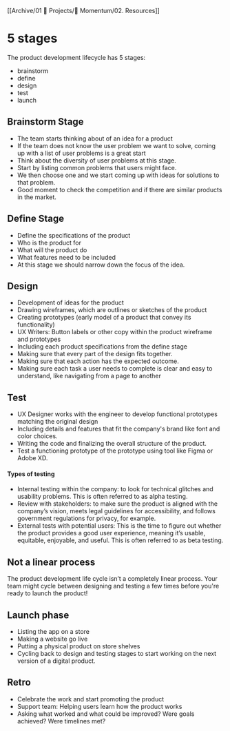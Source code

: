 
[[Archive/01 💼 Projects/📲 Momentum/02. Resources]]

# 5 stages
The product development lifecycle has 5 stages:
- brainstorm
- define
- design
- test
- launch

## Brainstorm Stage
* The team starts thinking about of an idea for a product
* If the team does not know the user problem we want to solve, coming up with a list of user problems is a great start
* Think about the diversity of user problems at this stage. 
* Start by listing common problems that users might face. 
* We then choose one and we start coming up with ideas for solutions to that problem. 
* Good moment to check the competition and if there are similar products in the market. 


## Define Stage
- Define the specifications of the product
- Who is the product for
- What will the product do
- What features need to be included
- At this stage we should narrow down the focus of the idea. 


## Design
- Development of ideas for the product
- Drawing wireframes, which are outlines or sketches of the product
- Creating prototypes (early model of a product that convey its functionality)
- UX Writers: Button labels or other copy within the product wireframe and prototypes
- Including each product specifications from the define stage
- Making sure that every part of the design fits together. 
- Making sure that each action has the expected outcome. 
- Making sure each task a user needs to complete is clear and easy to understand, like navigating from a page to another


## Test 
- UX Designer works with the engineer to develop functional prototypes matching the original design
- Including details and features that fit the company's brand like font and color choices. 
- Writing the code and finalizing the overall structure of the product. 
- Test a functioning prototype of the prototype using tool like Figma or Adobe XD. 

#### Types of testing

- Internal testing within the company: to look for technical glitches and usability problems. This is often referred to as alpha testing.
- Review with stakeholders: to make sure the product is aligned with the company’s vision, meets legal guidelines for accessibility, and follows government regulations for privacy, for example.
- External tests with potential users: This is the time to figure out whether the product provides a good user experience, meaning it’s usable, equitable, enjoyable, and useful. This is often referred to as beta testing.

## Not a linear process

The product development life cycle isn’t a completely linear process. Your team might cycle between designing and testing a few times before you're ready to launch the product!

## Launch phase
- Listing the app on a store
- Making a website go live
- Putting a physical product on store shelves
- Cycling back to design and testing stages to start working on the next version of a digital product. 

## Retro 
- Celebrate the work and start promoting the product
- Support team: Helping users learn how the product works
- Asking what worked and what could be improved? Were goals achieved? Were timelines met?

